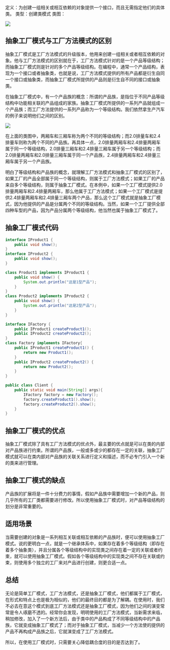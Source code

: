 定义：为创建一组相关或相互依赖的对象提供一个接口，而且无需指定他们的具体类。
类型：创建类模式
类图：

![](http://hi.csdn.net/attachment/201203/16/0_13318591595Q24.gif)

## 抽象工厂模式与工厂方法模式的区别

抽象工厂模式是工厂方法模式的升级版本，他用来创建一组相关或者相互依赖的对象。他与工厂方法模式的区别就在于，工厂方法模式针对的是一个产品等级结构；而抽象工厂模式则是针对的多个产品等级结构。在编程中，通常一个产品结构，表现为一个接口或者抽象类，也就是说，工厂方法模式提供的所有产品都是衍生自同一个接口或抽象类，而抽象工厂模式所提供的产品则是衍生自不同的接口或抽象类。

在抽象工厂模式中，有一个产品族的概念：所谓的产品族，是指位于不同产品等级结构中功能相关联的产品组成的家族。抽象工厂模式所提供的一系列产品就组成一个产品族；而工厂方法提供的一系列产品称为一个等级结构。我们依然拿生产汽车的例子来说明他们之间的区别。

![](http://hi.csdn.net/attachment/201203/16/0_1331859200u1VV.gif)


在上面的类图中，两厢车和三厢车称为两个不同的等级结构；而2.0排量车和2.4排量车则称为两个不同的产品族。再具体一点，2.0排量两厢车和2.4排量两厢车属于同一个等级结构，2.0排量三厢车和2.4排量三厢车属于另一个等级结构；而2.0排量两厢车和2.0排量三厢车属于同一个产品族，2.4排量两厢车和2.4排量三厢车属于另一个产品族。

明白了等级结构和产品族的概念，就理解工厂方法模式和抽象工厂模式的区别了，如果工厂的产品全部属于同一个等级结构，则属于工厂方法模式；如果工厂的产品来自多个等级结构，则属于抽象工厂模式。在本例中，如果一个工厂模式提供2.0排量两厢车和2.4排量两厢车，那么他属于工厂方法模式；如果一个工厂模式是提供2.4排量两厢车和2.4排量三厢车两个产品，那么这个工厂模式就是抽象工厂模式，因为他提供的产品是分属两个不同的等级结构。当然，如果一个工厂提供全部四种车型的产品，因为产品分属两个等级结构，他当然也属于抽象工厂模式了。

## 抽象工厂模式代码

```java
interface IProduct1 {  
    public void show();  
}  
interface IProduct2 {  
    public void show();  
}  

class Product1 implements IProduct1 {  
    public void show() {  
        System.out.println("这是1型产品");  
    }  
}  
class Product2 implements IProduct2 {  
    public void show() {  
        System.out.println("这是2型产品");  
    }  
}  

interface IFactory {  
    public IProduct1 createProduct1();  
    public IProduct2 createProduct2();  
}  
class Factory implements IFactory{  
    public IProduct1 createProduct1() {  
        return new Product1();  
    }  
    public IProduct2 createProduct2() {  
        return new Product2();  
    }  
}  

public class Client {  
    public static void main(String[] args){  
        IFactory factory = new Factory();  
        factory.createProduct1().show();  
        factory.createProduct2().show();  
    }  
}
```
## 抽象工厂模式的优点

抽象工厂模式除了具有工厂方法模式的优点外，最主要的优点就是可以在类的内部对产品族进行约束。所谓的产品族，一般或多或少的都存在一定的关联，抽象工厂模式就可以在类内部对产品族的关联关系进行定义和描述，而不必专门引入一个新的类来进行管理。

## 抽象工厂模式的缺点

产品族的扩展将是一件十分费力的事情，假如产品族中需要增加一个新的产品，则几乎所有的工厂类都需要进行修改。所以使用抽象工厂模式时，对产品等级结构的划分是非常重要的。

## 适用场景

当需要创建的对象是一系列相互关联或相互依赖的产品族时，便可以使用抽象工厂模式。说的更明白一点，就是一个继承体系中，如果存在着多个等级结构（即存在着多个抽象类），并且分属各个等级结构中的实现类之间存在着一定的关联或者约束，就可以使用抽象工厂模式。假如各个等级结构中的实现类之间不存在关联或约束，则使用多个独立的工厂来对产品进行创建，则更合适一点。

## 总结

无论是简单工厂模式，工厂方法模式，还是抽象工厂模式，他们都属于工厂模式，在形式和特点上也是极为相似的，他们的最终目的都是为了解耦。在使用时，我们不必去在意这个模式到底工厂方法模式还是抽象工厂模式，因为他们之间的演变常常是令人琢磨不透的。经常你会发现，明明使用的工厂方法模式，当新需求来临，稍加修改，加入了一个新方法后，由于类中的产品构成了不同等级结构中的产品族，它就变成抽象工厂模式了；而对于抽象工厂模式，当减少一个方法使的提供的产品不再构成产品族之后，它就演变成了工厂方法模式。

所以，在使用工厂模式时，只需要关心降低耦合度的目的是否达到了。